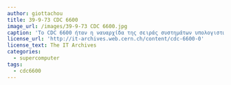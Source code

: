 ```yaml
---
author: giottachou
title: 39-9-73 CDC 6600
image_url: /images/39-9-73 CDC 6600.jpg
caption: 'Το CDC 6600 ήταν η ναυαρχίδα της σειράς συστημάτων υπολογιστών mainframe 6000 που κατασκευάστηκε από την Control Data Corporation.Γενικά θεωρείται ο πρώτος επιτυχημένος υπερυπολογιστής με απόδοση μέχρι τριών megaFLOPS, ο CDC 6600 ήταν ο ταχύτερος υπολογιστής στον κόσμο από το 1964 έως το 1969.'
license_url: 'http://it-archives.web.cern.ch/content/cdc-6600-0'
license_text: The IT Archives
categories:
  - supercomputer
tags:
  - cdc6600
---
```


